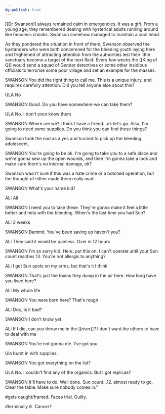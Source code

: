 ```yaml
---
dg-publish: true
---
```

[[Dr Swanson]] always remained calm in emergencies. It was a gift. From a
young age, they remembered dealing with hysterical adults running around
like headless chooks. Swanson somehow managed to maintain a cool head.

As they pondered the situation in front of them, Swanson observed the
bystanders who were both concerened for the bleeding youth laying here
and frightened of attracting attention from the authorities lest their
little sanctuary become a target of the next Raid. Every few weeks the
[[King of Q]] would send a squad of Gender detectives or some other
insidious officials to terrorise some poor village and set an example
for the masses.

SWANSON
You did the right thing to call me. This is a unique injury, and requires carefully attention. Did you tell anyone else about this?

ULA
No

SWANSON
Good. Do you have somewhere we can take them?

ULA 
No. I don't even know them

SWANSON
Where are we? I think I have a friend...ok let's go. Also, I'm going to need some supplies. Do you think you can find these things?

Swanson took the nod as a yes and hurried to pick up the bleeding
adolescent. 

SWANSON 
You're going to be ok. I'm going to take you to a safe place and we're gonna sew up the open wounds, and then I'm gonna take a look and make sure there's no internal damage, ok?

Swanson wasn't sure if this was a hate crime or a botched operation, but the thought of either made them really mad.

SWANSON
What's your name kid?

ALI
Ali

SWANSON
I need you to take these. They're gonna make it feel a little better and help with the bleeding. When's the last time you had Sun?

ALI
2 weeks

SWANSON
Dammit. You've been saving up haven't you?

ALI
They said it would be painless. Over in 12 hours

SWANSON
I'm so sorry kid. Here, put this on. I can't operate until your Sun count reaches 13. You're not allergic to anything?

ALI
I get Sun spots on my arms, but that's it I think

SWANSON
That's just the toxins they dump in the air here. How long have you lived here?

ALI
My whole life

SWANSON
You were born here? That's rough

ALI
Doc, is it bad?

SWANSON
I don't know yet.

ALI
If I die, can you throw me in the [[river]]? I don't want the others to have to deal with me

SWANSON
You're not gonna die. I've got you

Ula burst in with supplies. 

SWANSON
You got everything on the list?

ULA
No. I couldn't find any of the organics. But I got replicas?

SWANSON
It'll have to do. Well done. Sun count...12. almost ready to go. Clear the table. Make sure nobody comes in."


#gets caught/framed. Faces trial. Guilty.

#terminally ill. Cancer?
